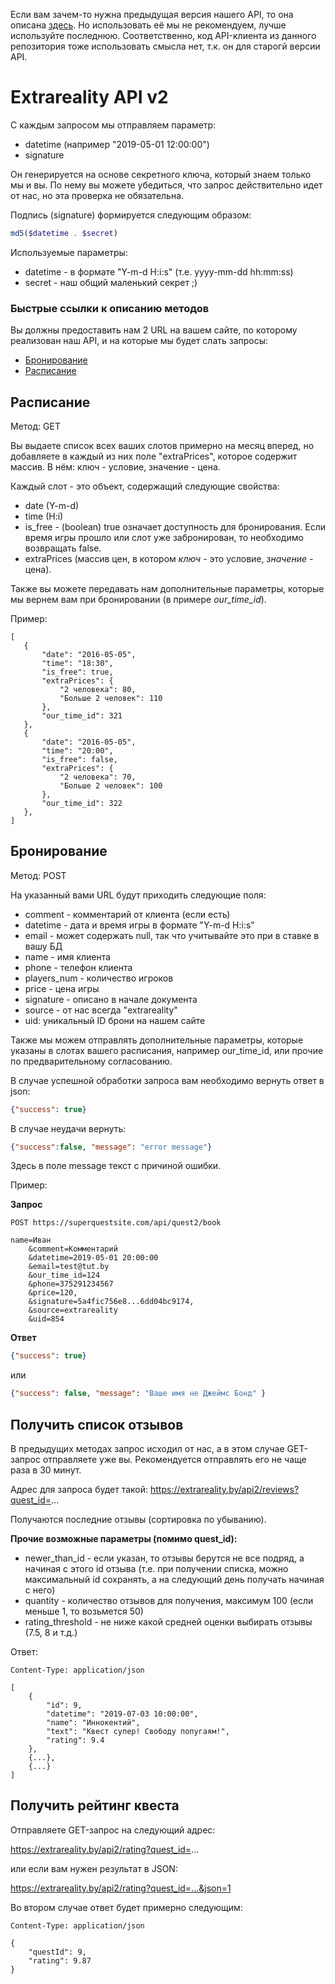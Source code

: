 Если вам зачем-то нужна предыдущая версия нашего API, то она описана [здесь](APIv1.md). Но использовать её мы не рекомендуем, лучше используйте последнюю.
Соответственно, код API-клиента из данного репозитория тоже использовать смысла нет, т.к. он для старогй версии API.

Extrareality API v2
=======

С каждым запросом мы отправляем параметр:

* datetime (например "2019-05-01 12:00:00")
* signature

Он генерируется на основе секретного ключа, который знаем только мы и вы. По нему вы можете убедиться, что запрос действительно идет от нас, но эта проверка не обязательна.

Подпись (signature) формируется следующим образом:

```php
md5($datetime . $secret)
```

Используемые параметры:

* datetime - в формате "Y-m-d H:i:s" (т.е. yyyy-mm-dd hh:mm:ss)
* secret - наш общий маленький секрет ;)

### Быстрые ссылки к описанию методов

Вы должны предоставить нам 2 URL на вашем сайте, по которому реализован наш API, и на которые мы будет слать запросы:

* [Бронирование](#бронирование)
* [Расписание](#расписание)

Расписание
---

Метод: GET

Вы выдаете список всех ваших слотов примерно на месяц вперед, но добавляете в каждый из них поле "extraPrices", которое содержит массив. В нём: ключ - условие, значение - цена.

Каждый слот - это объект, содержащий следующие свойства:

* date (Y-m-d)
* time (H:i)
* is_free - (boolean) true означает доступность для бронирования. Если время игры прошло или слот уже забронирован, то необходимо возвращать false.
* extraPrices (массив цен, в котором _ключ_ - это условие, _значение_ - цена).

Также вы можете передавать нам дополнительные параметры, которые мы вернем вам при бронировании (в примере _our_time_id_).

Пример:

```
[
   {
       "date": "2016-05-05",
       "time": "18:30",
       "is_free": true,
       "extraPrices": {
           "2 человека": 80,
           "Больше 2 человек": 110
       },
       "our_time_id": 321
   },
   {
       "date": "2016-05-05",
       "time": "20:00",
       "is_free": false,
       "extraPrices": {
           "2 человека": 70,
           "Больше 2 человек": 100
       },
       "our_time_id": 322
   },
]
```

Бронирование
---

Метод: POST

На указанный вами URL будут приходить следующие поля:

* comment - комментарий от клиента (если есть)
* datetime - дата и время игры в формате "Y-m-d H:i:s"
* email - может содержать null, так что учитывайте это при в ставке в вашу БД
* name - имя клиента
* phone - телефон клиента
* players_num - количество игроков
* price - цена игры
* signature - описано в начале документа
* source - от нас всегда "extrareality"
* uid: уникальный ID брони на нашем сайте

Также мы можем отправлять дополнительные параметры, которые указаны в слотах вашего расписания, например our_time_id, или прочие по предварительному согласованию.

В случае успешной обработки запроса вам необходимо вернуть ответ в json:

```json
{"success": true}
```

В случае неудачи вернуть:

```json
{"success":false, "message": "error message"}
```

Здесь в поле message текст с причиной ошибки.

Пример:

**Запрос**

```http request
POST https://superquestsite.com/api/quest2/book

name=Иван
    &comment=Комментарий
    &datetime=2019-05-01 20:00:00
    &email=test@tut.by
    &our_time_id=124
    &phone=375291234567
    &price=120,
    &signature=5a4fic756e8...6dd04bc9174,
    &source=extrareality
    &uid=854
```

**Ответ**

```json
{"success": true}
```

или

```json
{"success": false, "message": "Ваше имя не Джеймс Бонд" }
```

## Получить список отзывов

В предыдущих методах запрос исходил от нас, а в этом случае GET-запрос отправляете уже вы. Рекомендуется отправлять его не чаще раза в 30 минут.

Адрес для запроса будет такой:
https://extrareality.by/api2/reviews?quest_id=...

Получаются последние отзывы (сортировка по убыванию).

**Прочие возможные параметры (помимо quest_id):**

* newer_than_id - если указан, то отзывы берутся не все подряд, а начиная с этого id отзыва (т.е. при получении списка, можно максимальный id сохранять, а на следующий день получать начиная с него)
* quantity - количество отзывов для получения, максимум 100 (если меньше 1, то возьмется 50)
* rating_threshold - не ниже какой средней оценки выбирать отзывы (7.5, 8 и т.д.)

Ответ:

```
Content-Type: application/json

[
    {
        "id": 9,
        "datetime": "2019-07-03 10:00:00",
        "name": "Иннокентий",
        "text": "Квест супер! Свободу попугаям!",
        "rating": 9.4
    },
    {...},
    {...}
]
```

## Получить рейтинг квеста

Отправляете GET-запрос на следующий адрес:

https://extrareality.by/api2/rating?quest_id=...

или если вам нужен результат в JSON:

https://extrareality.by/api2/rating?quest_id=...&json=1

Во втором случае ответ будет примерно следующим:

```
Content-Type: application/json

{
    "questId": 9,
    "rating": 9.87
}
```
